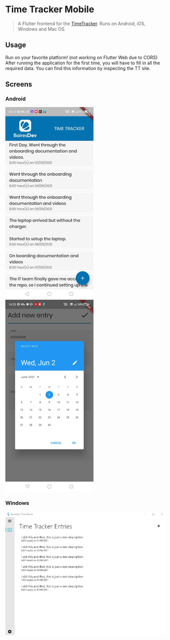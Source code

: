 # Time Tracker Mobile

> A Flutter frontend for the [TimeTracker](https://timetracker.bairesdev.com). Runs on Android, iOS, Windows and Mac OS.

## Usage

Run on your favorite platform! (not working on Flutter Web due to CORS)
After running the application for the first time, you will have to fill in all the required data. You can find this information by inspecting the TT site.

## Screens

### Android

![TimeTracker](https://github.com/raulbojalil/timetracker-mobile/blob/master/image_1.png?raw=true "timetracker1")
![TimeTracker](https://github.com/raulbojalil/timetracker-mobile/blob/master/image_2.png?raw=true "timetracker2")

### Windows

![TimeTracker](https://github.com/raulbojalil/timetracker-mobile/blob/master/windowsapp.gif?raw=true "timetrackerwin")


